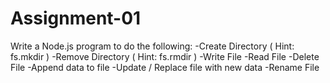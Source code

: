 # Assignment-01

Write a Node.js program to do the following: -Create Directory ( Hint: fs.mkdir ) -Remove Directory ( Hint: fs.rmdir ) -Write File -Read File -Delete File -Append data to file -Update / Replace file with new data -Rename File
